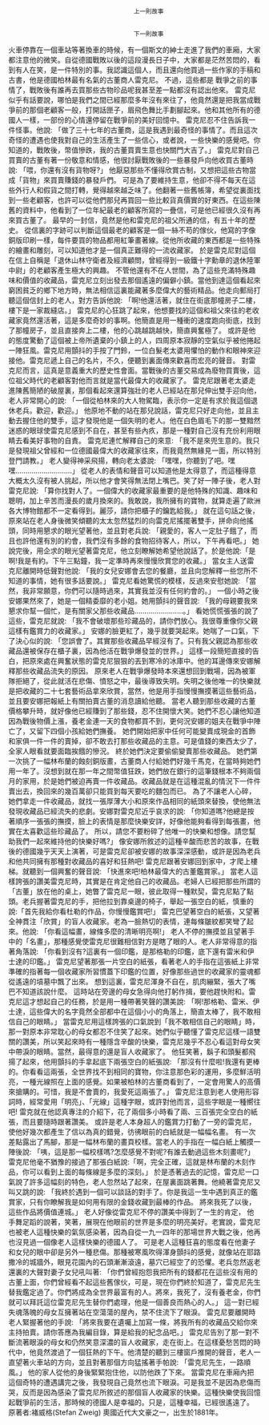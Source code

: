 
    	
									   
									   上一則故事
									   
									   
									   下一則故事
									   
									









火車停靠在一個車站等著換車的時候，有一個斯文的紳士走進了我們的車廂，大家都注意他的微笑。自從德國戰敗以後的這段漫長日子中，大家都是茫然苦悶的，看到有人在笑，是一件特別的事。我認識這個人，而且還向他買過一些作家的手稿和古書，他是德國柏林最有名氣的古董商人雷克尼。
不過，這些都是 戰爭之前的事情了，戰敗後有誰再去買那些古物珍品呢我甚至差一點都沒有認出他來。
雷克尼似乎有話要說，哪怕是我們之間已經那麼多年沒有來往了，他竟然還是把我當成戰爭前的那個老顧客一般，打開話匣子，眉飛色舞比手劃腳起來。他和其他所有的德國人一樣，一部份的心情還停留在戰爭前的美好回憶中。
雷克尼忍不住告訴我一件怪事。他說:
「做了三十七年的古董商，這是我遇到最奇怪的事情了。而且這次奇怪的遭遇也使我對自己的生活產生了一些信心，或者說，一些快樂的感覺吧。你知道的，戰敗後，幣值慘跌，我的古董買賣生意也快關門大吉了。」
雷克尼對自己買賣的古董有著一份敬意和情感，他很討厭戰敗後的一些暴發戶向他收買古董時說:
「喂，你還有沒有貨物呀?」
他厭惡那些不懂得欣賞古制，又想把這些古物當成「貨物」來買賣賺錢的暴發戶們。
可是為了要維持生意，他卻不得不每天在這些外行人和假貨之間打轉，覺得越來越乏味了。他翻著一些舊帳簿，希望從裏面找到一些老顧客，也許可以從他們那兒再買回一些比較貨真價實的好東西。在這些陳舊的資料中，他看到了一位年紀最老的顧客所寫的一疊信，可是他已經很久沒有再來買古董了。
最早的一封信，竟然是他和雷克尼的祖父所通的信，有五十年的歷史。
從信裏的字跡可以判斷這個最老的顧客是一個一絲不苟的傢伙，他寫的字像銅版印刷一樣，每件要買的物品都用紅筆畫著線。從他所收藏的東西都是一些特殊的繪畫和雕刻，可以知道他才是一個真正難得的一流收藏家。
於是雷克尼對這個在信上自稱是「退休山林守衛者及經濟顧問，曾經得到一級鐵十字勳章的退休陸軍中尉」的老顧客產生極大的興趣。
不管他還有不在人世間，為了這些充滿特殊趣味和價值的收藏品，雷克尼立刻出發去那個遙遠的偏僻小鎮。當他到達這個看起來窮困貧乏的鄉下地方時，無法相信這裏能藏著多麼偉大的藝術精品。他走向郵局打聽這個信封上的老人，對方告訴他說:
「啊!他還活著，就住在街底那幢房子二樓，樓下是一家裁縫店。」
雷克尼的心狂跳了起來，他想要找的這個和祖父來往的老收藏家竟然還活著，這是多麼奇妙的事啊。他簡直是用一種衝的速度跑向街底，找到了那幢房子，並且直接奔上二樓，他的心跳越跳越快，簡直興奮極了。
或許是他的態度驚動了這個被上帝所遺棄的小鎮上的人，四周原本寂靜的空氣似乎被他捲起一陣狂風。雷克尼用顫抖的手按了門鈴，一位白髮老太婆用懼怕的動作和眼神來迎接他。雷克尼遞上自己的名片，不久，便聽到裏面傳來歡喜而宏亮的聲音。
對雷克尼而言，這真是意義重大的歷史性會面。當戰後的古董交易成為廢物買賣後，這位祖父時代的老顧客對他而言就是當代最偉大的收藏家了。
雷克尼跟著老太婆走進陳舊簡陋的破屋裏，那個看起來還算強壯的老人已經站在那兒伸出雙手迎向他，老人非常開心的說:
「一個從柏林來的大人物駕臨，表示你一定是有求於我這個退休老兵。歡迎，歡迎。」
他原地不動的站在那兒說話，雷克尼只好走向他，並且主動去握住他的雙手，這才發現他是一個失明的老人。他在白色眉毛下的那一雙黯然迷惑的眼球使雷克尼感到不自在，甚至有些內疚，那是一種對自己沒有充份利用眼睛去看美好事物的自責。
雷克尼連忙解釋自己的來意:
「我不是來兜生意的。我只是發現祖父曾經和一位德國最偉大的收藏家往來，而我竟然無緣見一面，所以特別登門請教。」
老人變得神采飛揚，轉向老太婆說:
「嘿嘿，你聽到了吧。嘿嘿……………………….」
從老人的表情和聲音可以知道他是太得意了，而這種得意大概太久沒有被人挑起，所以他才會笑得無法閉上嘴巴。笑了好一陣子後，老人對雷克尼說:
「算你找對人了。一個偉大的收藏家最重要的是他特殊的知識、趣味和聰明，加上辛苦而漫長的歲月換來的。我敢說，我所擁有的寶物，就算走遍了歐洲各大博物館都不一定看得到。麗莎，請你把櫃子的鑰匙給我。」
就在這句話之後，原來站在老人身後微笑傾聽的太太忽然猛烈的向雷克尼搖擺著雙手，拼命向他搖頭，同時用懇求的眼光望著他，並且對老兵說:
「親愛的，客人一定肚子餓了，而且也許他還有別的約會，我們沒有多餘的食物招待客人，所以，下午再看吧。」
她說完後，用企求的眼光望著雷克尼，他立刻瞭解她希望他說話了。於是他說:「是啊!我是有約。下午三點鐘，我一定準時再來慢慢欣賞您的收藏。」
當女主人送雷克尼離開時低聲對他說:
「我的女兒安娜會去您的餐廳，並且向您解釋一些您所不知道的事情，她有很多話要說。」
雷克尼看她驚慌的模樣，反過來安慰她說:
「當然，我非常願意，你們可以隨時過來，其實我並沒有任何約會的。」
一個小時之後安娜果然來了，她是一個精委靡的老小姐。她用顫抖的聲音說:
「我的母親要我來懇求你幫一個忙，是有關家父那些收藏品……………………。」
看她慌慌張張的說了這些，雷克尼就說:
「我不會破壞那些珍藏品的，請你們放心。我很尊重像你父親這樣有鑑賞力的收藏家。」
安娜的臉更紅了，幾乎就要哭起來。她喘了一口氣，下了決心似的說:
「您誤會了。其實那些收藏品早經沒有了。只有我父親認為那些收藏品還被保存在櫃子裏，因為他活在戰爭爆發並的世界。」
這樣一段簡短直接的告白，把原來處在興奮狀態的雷克尼狠狠的丟到寒冷的冰庫中。他的耳邊傳來安娜解釋那些收藏品流失的原因。
原來老人在戰爭爆發時本來還想回到戰場，因為被軍隊拒絕了，從此就活在悲傷、憤怒之中，最後導致失明。失明之後他唯一的快樂就是把收藏的二十七套藝術品拿來欣賞，當然，他是用手指慢慢撫摸著這些藝術品，並且要安娜把報紙上有關拍賣古董的消息讀給他聽。
當老人聽到那些收藏的古董價格攀升時，就好像他已經賺到了那些錢，忍不住開懷大笑。她們不忍心讓他知道因為戰後物價上漲，養老金連一天的食物都買不到，更何況安娜的姐夫在戰爭中陣亡了，又留下四個小孩給她們撫養。
她們開始把家中任何可能變賣成現金的首飾和家俱一件一件的賣掉，卻不敢去打那些收藏品的主意。可是值錢的東西太少了，全家人眼看就要面臨挨餓的慘況。
終於她們決定要偷偷變賣那些收藏品。
她們第一次挑了一幅林布蘭的蝕刻銅版畫，古董商人付給她們好幾千馬克，在當時夠她們用一年了。沒想到就在那一年之間幣值狂跌，她們放在銀行的這筆錢根本不夠兩個月的家用，於是她們被迫再賣一件收藏品。收藏品就是在這種混亂的情況下一件件賣出去，換回來的幾百萬卻只能買到每天要吃的麵包而已。
為了不讓老人心碎，她們拿走一件收藏品，就找一張厚薄大小和原來作品相同的紙頭來替換，使他無法發現收藏品已經流失的悲劇。安娜對雷克尼近乎哀求的說:
「你知道嗎?他總是按著順序一張張的撫摸，臉上的表情是那麼快樂安詳，好像他能夠看得到每張畫，他實在太喜歡這些珍藏品了。
所以，請您不要粉碎了他唯一的快樂和想像。請您幫助我們一起來維持他的快樂好嗎?」
像安娜所敘述的這種辛酸而悲苦的故事，在戰後的德國幾乎天天上演著，可是雷克尼卻被安娜的故事深深感動，或許是因為老兵和他共同擁有那種對收藏品的喜好和狂熱吧!
雷克尼跟著安娜回到家中，才爬上樓梯。就聽到一個興奮的聲音說:
「快進來吧!柏林最偉大的古董鑑賞家。」
當老人這樣誇張的讚美雷克尼時，其實是在肯定他自己的收藏品。老婦人已經把那些所謂的「古董」放在他的桌上，她瞥了雷克尼一眼，彼此取得一種默契，雷克尼點了點頭。老兵握著雷克尼的手，把他拉到靠桌邊的椅子，舉起一張空白的紙，慎重的說:「首先我給你看杜勒的作品，你慢慢鑑賞吧!」
雷克巴望著空白的紙張，又望著全神貫注「欣賞」的盲人收藏家。老為一臉熱切的表情，連每條皺紋都笑彎了起來。他說:
「你看這幅畫，線條多麼的清晰明亮啊!」
老人不停的撫摸並且望著手中的「名畫」，那種感覺使雷克尼很難相信對方是瞎了眼的人。老人非常得意的指著角落說:
「你看到沒有?這裏有一個印鑑，是那格勒的印鑑，底下還有雷米和伊士達的印鑑。」
雷克尼望著那張一片空白的紙張，看著老人的手指在這張紙上非常準確的指著每一個收藏家所習慣蓋下印鑑的位置，好像那些過世的收藏家的靈魂都從遙遠的墳墓中飄了出來。
想到這裏，雷克尼渾身不自在，肌肉繃緊，張大了嘴巴不知道該說什麼。
這時站在旁邊的母女急得向他打躬作揖，要他趕快附和。雷克尼這才想起自己的任務，於是用一種帶著笑聲的讚美說:
「啊!那格勒、雷米、伊士達，這些偉大的名字竟然全部都中在這個小小的角落上，簡直太棒了，我不敢相信自己的眼睛。」
當雷克尼用這樣誇張的口氣說到「我不敢相信自己的眼睛」時，那一對原本非常耽心的母女都忍不住笑了起來。她們似乎聽懂了雷克尼這樣一語雙關的讚美，所以笑起來時有一種隱含辛酸的快樂，雷克尼幾乎不忍心看這對母女笑中帶淚的眼睛。當然，最得意的還是盲人收藏家了。
他狂笑著，鬍子和頭髮都飛揚了起來，他用顫抖的手拿起底下兩張空白的紙張說:
「那沒有什麼啦!我還有更棒的。你看看這兩張，全世界找不到相同的寶物，你注意那色彩的運用，多麼鮮活明亮，一種光線照在上面的感覺。如果被柏林的古董商看到了，一定會用驚人的高價來搶購的。可惜，我是不會賣的，我愛死這兩張了。」
雷克尼注意到老人使用形容詞時，經常愛用「明亮」、「光線」這種字眼，或許對他而言，這些字眼是一種嚮往吧!
雷克就在他認真專注的介紹下，花了兩個多小時看了兩、三百張完全空白的紙張，而且要隨時跟著讚美。
或許是老人本身超人的鑑賞力打動了一旁的雷克尼，使他好幾次都產生了信以為真的錯覺，彷彿眼前的白紙就是一幅幅名畫。
有一次差點露出了馬腳，那是一幅林布蘭的畫頁校樣。當老人的手指在一幅白紙上觸摸一陣後說:
「咦，這是那一幅校樣嗎?怎麼感覺不對呢?有誰去動過這些木刻畫呢?」
雷克尼他毫不猶豫的接過了那張白紙說:「啊，完全正確，這就是林布蘭的木刻作品，你可以看到上面的每條線是多麼的深刻。」
於是憑著過去的記憶，雷克尼一口氣說了許多這幅刻的特色，老人忽然站了起來，在屋裏面跳著舞。他繞著雷克尼又叫又跳的說:
「我終於遇到一個可以談話的對手了。你是我這一生中遇到真正的鑑賞家，只有你瞭解我是如何用有限的金錢收藏到最棒的作品。
將來我死了以後，這些作品將價值連城。」
老人好像從雷克尼不停的讚美中得到了一生的肯定， 他手舞足蹈的說著，笑著，展現在他眼前的世界是多麼的明亮美好。老實說，雷克尼也被老人這種快樂的氣氛感染著，因為自從一九一四年的那場世界大戰之後，他再也沒見過一個像老人這樣快樂的德國人了。
可是老人這種狂喜的態度看在他妻子和女兒的眼中卻是另外一種悲傷。那種被寒風吹得渾身顫抖的感覺，就像站在耶路撒冷的城牆外，眼見花園內的石頭漸漸滾遠，墓穴已經空了的恐懼。老兵忽然返老還裏的大聲對妻子女兒吼叫著:
「你們曾經抱怨我把所有的錢都花在這些沒有用的古董上面，你們曾經看不起這些舊傢伙，可是，現在你們終於知道了，雷克尼先生替我鑑定過了。你們將成為全世界最富有的人。將來，我死了，沒有養老金，你們就可以拜託這位雷克尼先生替你們處理，他是一個善良而熱心的人。」
這一對已經失魂落魄的母女互擁著站在空蕩蕩的屋內，禁不住流下了眼淚。
雷克尼要離開時老人緊握著他的手說:
「將來我要在遺囑上加寫一條，將我所有的收藏品交給你來主持拍賣。請你答應為我編目錄，算是給我的紀念品吧。」
雷克尼告別了那一對不斷流著眼淚的母女和仍然笑意深濃的盲人收藏家，走在街上。在這樣憂愁苦悶的時代中，他竟然渡過了一個狂熱的下午。他清楚的聽到三樓窗戶推開的聲音，老人一直望著火車站的方向，並且對著那個方向猛搖著手帕說:
「雷克尼先生，一路順風。」
他的家人從他的身後緊緊抱住他，以防他跌了下來。
當雷克尼在車廂內把這個奇特的遭遇講完之後，我發現自己竟然也流下眼淚。可是我並不是因為悲傷而哭，反而是因為感染了雷克尼所敘述的那個盲人收藏家的快樂。這種快樂使我回憶起戰爭前的生活，那時候的德國人是幸福的。只是，這種幸福，已經很遙遠了。
原著者:褚威格(Stefan Zweig) 奧國近代大文豪之一，出生於1881年。











    